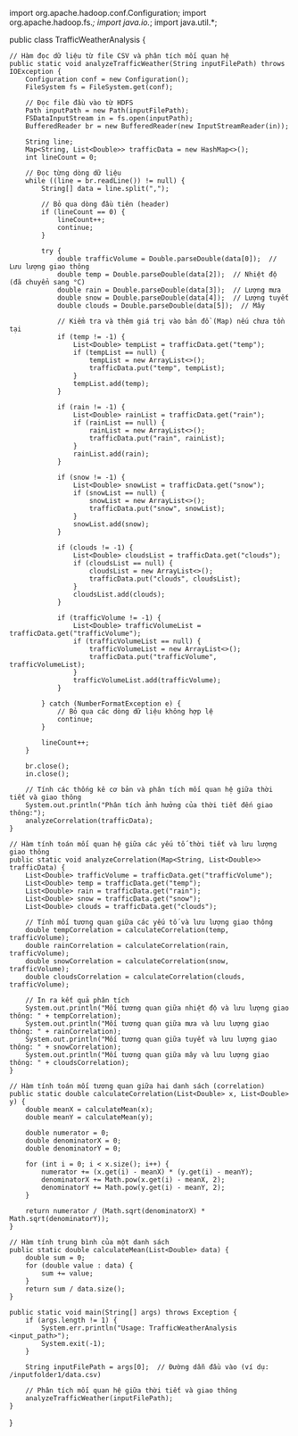 import org.apache.hadoop.conf.Configuration;
import org.apache.hadoop.fs.*;
import java.io.*;
import java.util.*;

public class TrafficWeatherAnalysis {

    // Hàm đọc dữ liệu từ file CSV và phân tích mối quan hệ
    public static void analyzeTrafficWeather(String inputFilePath) throws IOException {
        Configuration conf = new Configuration();
        FileSystem fs = FileSystem.get(conf);

        // Đọc file đầu vào từ HDFS
        Path inputPath = new Path(inputFilePath);
        FSDataInputStream in = fs.open(inputPath);
        BufferedReader br = new BufferedReader(new InputStreamReader(in));

        String line;
        Map<String, List<Double>> trafficData = new HashMap<>();
        int lineCount = 0;

        // Đọc từng dòng dữ liệu
        while ((line = br.readLine()) != null) {
            String[] data = line.split(",");

            // Bỏ qua dòng đầu tiên (header)
            if (lineCount == 0) {
                lineCount++;
                continue;
            }

            try {
                double trafficVolume = Double.parseDouble(data[0]);  // Lưu lượng giao thông
                double temp = Double.parseDouble(data[2]);  // Nhiệt độ (đã chuyển sang °C)
                double rain = Double.parseDouble(data[3]);  // Lượng mưa
                double snow = Double.parseDouble(data[4]);  // Lượng tuyết
                double clouds = Double.parseDouble(data[5]);  // Mây

                // Kiểm tra và thêm giá trị vào bản đồ (Map) nếu chưa tồn tại
                if (temp != -1) {
                    List<Double> tempList = trafficData.get("temp");
                    if (tempList == null) {
                        tempList = new ArrayList<>();
                        trafficData.put("temp", tempList);
                    }
                    tempList.add(temp);
                }

                if (rain != -1) {
                    List<Double> rainList = trafficData.get("rain");
                    if (rainList == null) {
                        rainList = new ArrayList<>();
                        trafficData.put("rain", rainList);
                    }
                    rainList.add(rain);
                }

                if (snow != -1) {
                    List<Double> snowList = trafficData.get("snow");
                    if (snowList == null) {
                        snowList = new ArrayList<>();
                        trafficData.put("snow", snowList);
                    }
                    snowList.add(snow);
                }

                if (clouds != -1) {
                    List<Double> cloudsList = trafficData.get("clouds");
                    if (cloudsList == null) {
                        cloudsList = new ArrayList<>();
                        trafficData.put("clouds", cloudsList);
                    }
                    cloudsList.add(clouds);
                }

                if (trafficVolume != -1) {
                    List<Double> trafficVolumeList = trafficData.get("trafficVolume");
                    if (trafficVolumeList == null) {
                        trafficVolumeList = new ArrayList<>();
                        trafficData.put("trafficVolume", trafficVolumeList);
                    }
                    trafficVolumeList.add(trafficVolume);
                }

            } catch (NumberFormatException e) {
                // Bỏ qua các dòng dữ liệu không hợp lệ
                continue;
            }

            lineCount++;
        }

        br.close();
        in.close();

        // Tính các thống kê cơ bản và phân tích mối quan hệ giữa thời tiết và giao thông
        System.out.println("Phân tích ảnh hưởng của thời tiết đến giao thông:");
        analyzeCorrelation(trafficData);
    }

    // Hàm tính toán mối quan hệ giữa các yếu tố thời tiết và lưu lượng giao thông
    public static void analyzeCorrelation(Map<String, List<Double>> trafficData) {
        List<Double> trafficVolume = trafficData.get("trafficVolume");
        List<Double> temp = trafficData.get("temp");
        List<Double> rain = trafficData.get("rain");
        List<Double> snow = trafficData.get("snow");
        List<Double> clouds = trafficData.get("clouds");

        // Tính mối tương quan giữa các yếu tố và lưu lượng giao thông
        double tempCorrelation = calculateCorrelation(temp, trafficVolume);
        double rainCorrelation = calculateCorrelation(rain, trafficVolume);
        double snowCorrelation = calculateCorrelation(snow, trafficVolume);
        double cloudsCorrelation = calculateCorrelation(clouds, trafficVolume);

        // In ra kết quả phân tích
        System.out.println("Mối tương quan giữa nhiệt độ và lưu lượng giao thông: " + tempCorrelation);
        System.out.println("Mối tương quan giữa mưa và lưu lượng giao thông: " + rainCorrelation);
        System.out.println("Mối tương quan giữa tuyết và lưu lượng giao thông: " + snowCorrelation);
        System.out.println("Mối tương quan giữa mây và lưu lượng giao thông: " + cloudsCorrelation);
    }

    // Hàm tính toán mối tương quan giữa hai danh sách (correlation)
    public static double calculateCorrelation(List<Double> x, List<Double> y) {
        double meanX = calculateMean(x);
        double meanY = calculateMean(y);

        double numerator = 0;
        double denominatorX = 0;
        double denominatorY = 0;

        for (int i = 0; i < x.size(); i++) {
            numerator += (x.get(i) - meanX) * (y.get(i) - meanY);
            denominatorX += Math.pow(x.get(i) - meanX, 2);
            denominatorY += Math.pow(y.get(i) - meanY, 2);
        }

        return numerator / (Math.sqrt(denominatorX) * Math.sqrt(denominatorY));
    }

    // Hàm tính trung bình của một danh sách
    public static double calculateMean(List<Double> data) {
        double sum = 0;
        for (double value : data) {
            sum += value;
        }
        return sum / data.size();
    }

    public static void main(String[] args) throws Exception {
        if (args.length != 1) {
            System.err.println("Usage: TrafficWeatherAnalysis <input_path>");
            System.exit(-1);
        }

        String inputFilePath = args[0];  // Đường dẫn đầu vào (ví dụ: /inputfolder1/data.csv)

        // Phân tích mối quan hệ giữa thời tiết và giao thông
        analyzeTrafficWeather(inputFilePath);
    }
}
